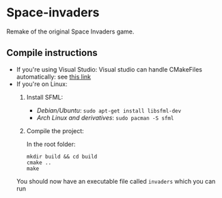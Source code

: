 # Space-invaders
Remake of the original Space Invaders game.

## Compile instructions
* If you're using Visual Studio:
    Visual studio can handle CMakeFiles automatically: see [this link](https://docs.microsoft.com/en-us/cpp/build/cmake-projects-in-visual-studio?view=msvc-170)
* If you're on Linux:
    1) Install SFML:

        * *Debian/Ubuntu*: `sudo apt-get install libsfml-dev`
        * *Arch Linux and derivatives*: `sudo pacman -S sfml`
    2) Compile the project:
        
        In the root folder:
        ```
        mkdir build && cd build
        cmake ..
        make
        ```
    You should now have an executable file called `invaders` which you can run